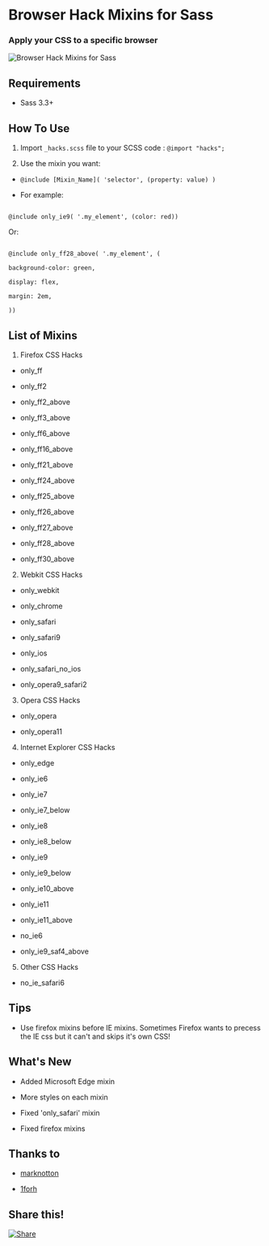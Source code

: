 # Browser Hack Mixins for Sass

### Apply your CSS to a specific browser

  
  

![Browser Hack Mixins for Sass](https://i.ibb.co/Jy0W77m/browsers.png)

  

## Requirements

- Sass 3.3+

  

## How To Use

  

1. Import `_hacks.scss` file to your SCSS code : `@import "hacks";`

2. Use the mixin you want:

- `@include [Mixin_Name]( 'selector', (property: value) )`

- For example:

```

@include only_ie9( '.my_element', (color: red))

```

Or:

```

@include only_ff28_above( '.my_element', (

background-color: green,

display: flex,

margin: 2em,

))

```

## List of Mixins

1. Firefox CSS Hacks

- only_ff

- only_ff2

- only_ff2_above

- only_ff3_above

- only_ff6_above

- only_ff16_above

- only_ff21_above

- only_ff24_above

- only_ff25_above

- only_ff26_above

- only_ff27_above

- only_ff28_above

- only_ff30_above

2. Webkit CSS Hacks

- only_webkit

- only_chrome

- only_safari

- only_safari9

- only_ios

- only_safari_no_ios

- only_opera9_safari2

3. Opera CSS Hacks

- only_opera

- only_opera11

4. Internet Explorer CSS Hacks

- only_edge

- only_ie6

- only_ie7

- only_ie7_below

- only_ie8

- only_ie8_below

- only_ie9

- only_ie9_below

- only_ie10_above

- only_ie11

- only_ie11_above

- no_ie6

- only_ie9_saf4_above

5. Other CSS Hacks

- no_ie_safari6

  

## Tips

- Use firefox mixins before IE mixins. Sometimes Firefox wants to precess the IE css but it can't and skips it's own CSS!

  

## What's New

- Added Microsoft Edge mixin

- More styles on each mixin

- Fixed 'only_safari' mixin

- Fixed firefox mixins

  

## Thanks to

- [marknotton](https://github.com/marknotton)

- [1forh](https://github.com/1forh)

  

## Share this!

[![Share](https://static.addtoany.com/images/blog/tweet-button-2015.png)](https://twitter.com/intent/tweet?text=Browser-Hack%20Mixins%20for%20Sass%20-%20https://github.com/saadeghi/browser-hack-sass-mixins/)
